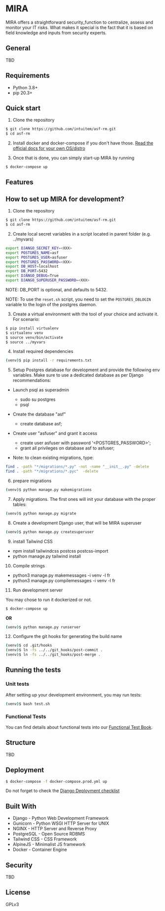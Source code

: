 # MIRA

MIRA offers a straightforward security_function to centralize, assess and monitor your IT risks. What makes it special is the fact that it is based on field knowledge and inputs from security experts.

## General

TBD

## Requirements

- Python 3.8+
- pip 20.3+

## Quick start

1. Clone the repository

```sh
$ git clone https://github.com/intuitem/asf-rm.git
$ cd asf-rm
```

2. Install docker and docker-compose if you don't have those.  [Read the official docs for your own OS/distro](https://docs.docker.com/get-docker/)

3. Once that is done, you can simply start-up MIRA by running

```sh
$ docker-compose up
```

## Features

## How to set up MIRA for development?

1. Clone the repository
```sh
$ git clone https://github.com/intuitem/asf-rm.git
$ cd asf-rm
```

2. Create local secret variables in a script located in parent folder (e.g. ../myvars)

```sh
export DJANGO_SECRET_KEY=<XXX>
export POSTGRES_NAME=asf
export POSTGRES_USER=asfuser
export POSTGRES_PASSWORD=<XXX>
export DB_HOST=localhost
export DB_PORT=5432
export DJANGO_DEBUG=True
export DJANGO_SUPERUSER_PASSWORD=<XXX>
```

NOTE: DB_PORT is optional, and defaults to 5432.

NOTE: To use the `reset.sh` script, you need to set the `POSTGRES_DBLOGIN` variable to the login of the postgres daemon.

3. Create a virtual environment with the tool of your choice and activate it. For scenario:
```sh
$ pip install virtualenv
$ virtualenv venv
$ source venv/bin/activate
$ source ../myvars
```

4. Install required dependencies
```sh
(venv)$ pip install -r requirements.txt
```

5. Setup Postgres database for development and provide the following env variables. Make sure to use a dedicated database as per Django recommendations:


- Launch psql as superadmin
    - sudo su postgres
    - psql
- Create the database "asf"
    - create database asf;
- Create user "asfuser" and grant it access
    - create user asfuser with password '<POSTGRES_PASSWORD>';
    - grant all privileges on database asf to asfuser;

- Note: to clean existing migrations, type:
```sh
find . -path "*/migrations/*.py" -not -name "__init__.py" -delete
find . -path "*/migrations/*.pyc"  -delete
```

6. prepare migrations 

```sh
(venv)$ python manage.py makemigrations
```

7. Apply migrations. The first ones will init your database with the proper tables:
```sh
(venv)$ python manage.py migrate
```

8. Create a development Django user, that will be MIRA superuser
```sh
(venv)$ python manage.py createsuperuser
```

9. install Tailwind CSS

- npm install tailwindcss postcss postcss-import
- python manage.py tailwind install

10. Compile strings

- python3 manage.py makemessages -i venv -l fr
- python3 manage.py compilemessages -i venv -l fr


11. Run development server

You may chose to run it dockerized or not.
```sh
$ docker-compose up
```
**OR**
```sh
(venv)$ python manage.py runserver
```

12. Configure the git hooks for generating the build name

```sh
(venv)$ cd .git/hooks 
(venv)$ ln -fs ../../git_hooks/post-commit .
(venv)$ ln -fs ../../git_hooks/post-merge .
```

## Running the tests

### Unit tests

After setting up your development environment, you may run tests:

```sh
(venv)$ bash test.sh
```
### Functional Tests

You can find details about functional tests into our [Functional Test Book](/asfTest/README.md).

## Structure

TBD

## Deployment

```sh
$ docker-compose -f docker-compose.prod.yml up
```

Do not forget to check the [Django Deployment checklist](https://docs.djangoproject.com/en/4.0/howto/deployment/checklist/)

## Built With

- Django - Python Web Development Framework
- Gunicorn - Python WSGI HTTP Server for UNIX
- NGINX - HTTP Server and Reverse Proxy
- PostgreSQL - Open Source RDBMS
- Tailwind CSS - CSS Framework
- AlpineJS - Minimalist JS framework
- Docker - Container Engine

## Security

TBD

## License

GPLv3
